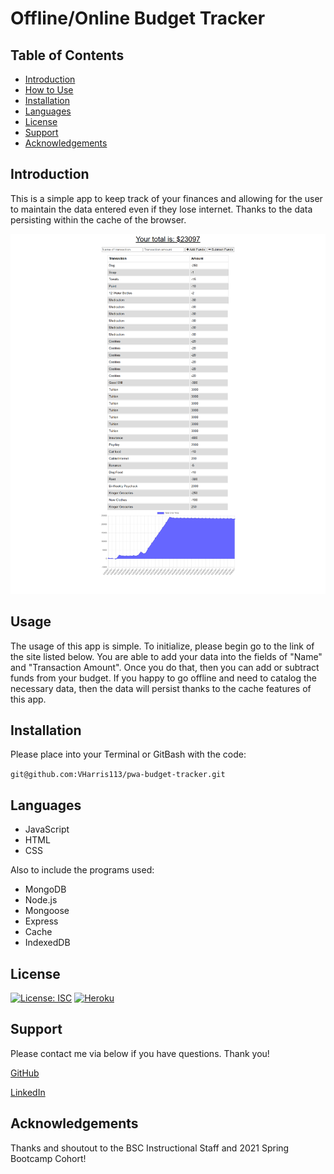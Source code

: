 # Offline/Online Budget Tracker
## Table of Contents
- [Introduction](#introduction)
- [How to Use](#usage)
- [Installation](#installation)
- [Languages](#language)
- [License](#license)
- [Support](#support)
- [Acknowledgements](#acknowledgements)

## Introduction
This is a simple app to keep track of your finances and allowing for the user to maintain the data entered even if they lose internet. Thanks to the data persisting within the cache of the browser.

![Screenshot](https://github.com/VHarris113/pwa-budget-tracker/blob/main/assets/screencap1.png)

## Usage
The usage of this app is simple. To initialize, please begin go to the link of the site listed below. You are able to add your data into the fields of "Name" and "Transaction Amount". Once you do that, then you can add or subtract funds from your budget. If you happy to go offline and need to catalog the necessary data, then the data will persist thanks to the cache features of this app.
## Installation

Please place into your Terminal or GitBash with the code:

`git@github.com:VHarris113/pwa-budget-tracker.git`

## Languages
- JavaScript
- HTML
- CSS

Also to include the programs used:
- MongoDB
- Node.js
- Mongoose
- Express
- Cache
- IndexedDB

## License
[![License: ISC](https://img.shields.io/badge/License-ISC-blue.svg)](https://opensource.org/licenses/ISC)
[![Heroku](https://heroku-badge.herokuapp.com/?app=heroku-badge)]()
## Support
Please contact me via below if you have questions. Thank you!

[GitHub](https://github.com/VHarris113)

[LinkedIn](https://www.linkedin.com/in/veronica-harris-b26872112/)

## Acknowledgements
Thanks and shoutout to the BSC Instructional Staff and 2021 Spring Bootcamp Cohort!
